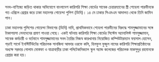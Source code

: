 সনদ-বাণিজ্যে জড়িত থাকার অভিযোগে বাংলাদেশ কারিগরি শিক্ষা বোর্ডের সাবেক চেয়ারম্যানের স্ত্রী শেহেলা পারভীনকে গত এপ্রিলে গ্রেপ্তার করে ঢাকা মহানগর গোয়েন্দা পুলিশ (ডিবি)। ১৪ মে ঢাকার সিএমএম আদালত থেকে তিনি জামিন পান।

ঢাকা মহানগর পুলিশের গোয়েন্দা বিভাগের (ডিবি) দাবি, প্রাথমিকভাবে শেহেলা পারভীনের বিরুদ্ধে শামসুজ্জামানের সঙ্গে টাকাপয়সা লেনদেনের প্রমাণ পাওয়া গেছে। একই ঘটনায় কারিগরি শিক্ষা বোর্ডের সিস্টেম অ্যানালিস্ট শামসুজ্জামান, সাবেক কর্মচারী ও বর্তমানে শামসুজ্জামানের সনদ তৈরির নিজস্ব কারখানায় নিয়োজিত কম্পিউটারম্যান ফয়সাল হোসেন, গড়াই সার্ভে ইনস্টিটিউটের পরিচালক সানজিদা আক্তার ওরফে কলি, হিলফুল ফুজুল নামের কারিগরি শিক্ষাপ্রতিষ্ঠানের অধ্যক্ষ সরদার গোলাম মোস্তফা ও যাত্রাবাড়ীর ঢাকা পলিটেকনিক্যাল স্কুল অ্যান্ড কলেজের পরিচালক মাকসুদুর রহমানকে গ্রেপ্তার করা হয়।
